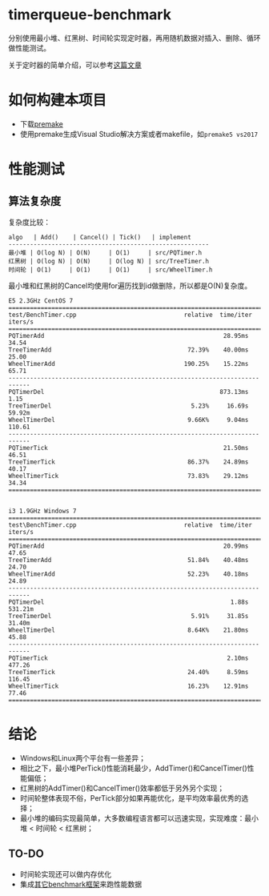 # timerqueue-benchmark

分别使用最小堆、红黑树、时间轮实现定时器，再用随机数据对插入、删除、循环做性能测试。

关于定时器的简单介绍，可以参考[这篇文章](https://www.ibm.com/developerworks/cn/linux/l-cn-timers/index.html)


# 如何构建本项目

* 下载[premake](https://premake.github.io/download.html#v5)
* 使用premake生成Visual Studio解决方案或者makefile，如`premake5 vs2017`


# 性能测试

## 算法复杂度

复杂度比较：

```
algo   | Add()    | Cancel() | Tick()   | implement
--------------------------------------------------------
最小堆 | O(log N) | O(N)     | O(1)     | src/PQTimer.h
红黑树 | O(log N) | O(N)     | O(log N) | src/TreeTimer.h
时间轮 | O(1)     | O(1)     | O(1)     | src/WheelTimer.h
```

最小堆和红黑树的Cancel均使用for遍历找到id做删除，所以都是O(N)复杂度。



```
E5 2.3GHz CentOS 7
============================================================================
test/BenchTimer.cpp                              relative  time/iter  iters/s
============================================================================
PQTimerAdd                                                  28.95ms    34.54
TreeTimerAdd                                      72.39%    40.00ms    25.00
WheelTimerAdd                                    190.25%    15.22ms    65.71
----------------------------------------------------------------------------
PQTimerDel                                                 873.13ms     1.15
TreeTimerDel                                       5.23%     16.69s   59.92m
WheelTimerDel                                     9.66K%     9.04ms   110.61
----------------------------------------------------------------------------
PQTimerTick                                                 21.50ms    46.51
TreeTimerTick                                     86.37%    24.89ms    40.17
WheelTimerTick                                    73.83%    29.12ms    34.34
============================================================================


```

```
i3 1.9GHz Windows 7
============================================================================
test\BenchTimer.cpp                              relative  time/iter  iters/s
============================================================================
PQTimerAdd                                                  20.99ms    47.65
TreeTimerAdd                                      51.84%    40.48ms    24.70
WheelTimerAdd                                     52.23%    40.18ms    24.89
----------------------------------------------------------------------------
PQTimerDel                                                    1.88s  531.21m
TreeTimerDel                                       5.91%     31.85s   31.40m
WheelTimerDel                                     8.64K%    21.80ms    45.88
----------------------------------------------------------------------------
PQTimerTick                                                  2.10ms   477.26
TreeTimerTick                                     24.40%     8.59ms   116.45
WheelTimerTick                                    16.23%    12.91ms    77.46
============================================================================
```


# 结论

* Windows和Linux两个平台有一些差异；
* 相比之下，最小堆PerTick()性能消耗最少，AddTimer()和CancelTimer()性能偏低；
* 红黑树的AddTimer()和CancelTimer()效率都低于另外另个实现；
* 时间轮整体表现不俗，PerTick部分如果再能优化，是平均效率最优秀的选择；
* 最小堆的编码实现最简单，大多数编程语言都可以迅速实现，实现难度：最小堆 < 时间轮 < 红黑树；


## TO-DO

* 时间轮实现还可以做内存优化
* 集成[其它benchmark框架](https://github.com/google/benchmark)来跑性能数据
